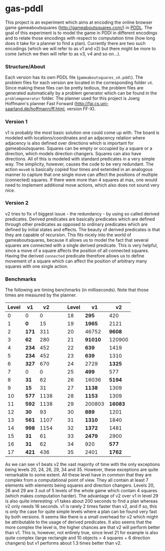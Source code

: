 # gas-pddl

This project is an experiment which aims at encoding the online browser game gameaboutsquares (http://gameaboutsquares.com/) in [PDDL](http://en.wikipedia.org/wiki/Planning_Domain_Definition_Language). The goal of this experiment is to model the game in PDDl in different encodings and to relate those encodings with respect to computation time (how long does it take for a planner to find a plan). Currently there are two such encodings (which we will refer to as v1 and v2) but there might be more to come (which we then will refer to as v3, v4 and so on...).

### Structure/About
Each version has its own PDDL file (`gameaboutsquares_vX.pddl`). The problem files for each version are located in the corresponding folder `vX`. Since making these files can be pretty tedious, the problem files are generated automatically by a problem generator which can be found in the `problemgenerator` folder. The planner used for this project is Joerg Hoffmann's planner Fast Forward (http://fai.cs.uni-saarland.de/hoffmann/ff.html, version FF-X).

### Version 1
v1 is probably the most basic solution one could come up with. The board is modeled with locations/coordinates and an adjacency relation where adjacency is also defined over directions which is important for gameaboutsquares. Squares can be empty or occupied by a square or a direction, which models direction changers. Squares can also have directions. All of this is modeled with standard predicates in a very simple way. The simplicity, however, causes the code to be very redundant. The action `move0` is basically copied four times and extended in an analogous manner to capture that one single move can affect the positions of multiple (connected) squares. If there were more than 4 squares at max, one would need to implement additional move actions, which also does not sound very nice.

### Version 2
v2 tries to fix v1 biggest issue - the redundancy - by using so called derived predicates. Derived predicates are basically predicates which are defined through other predicates as opposed to ordinary predicates which are defined by initial states and effects. The beauty of derived predicates is that they are capable of recursion. This fits nicely into the world of gameaboutsquares, because it allows us to model the fact that several squares are connected with a single derived predicate. This is very helpful, since a move of a square affects the position of all connected squares. Having the derived `connected` predicate therefore allows us to define movement of a square which can affect the position of arbitrary many squares with one single action.

### Benchmarks
The following are timing benchmarks (in milliseconds). Note that those times are measured by the planner.

Level | v1      | v2   |   |   | Level | v1         | v2
------|---------|------|---|---|-------|------------|---------
0     | 0       | 0    |   |   | 18    | __295__    | 420
1     | __0__   | 15   |   |   | 19    | __1965__   | 2121
2     | __171__ | 311  |   |   | 20    | 46752      | __9608__
3     | __62__  | 280  |   |   | 21    | __91010__  | 120900
4     | __234__ | 452  |   |   | 22    | __639__    | 1419
5     | __234__ | 452  |   |   | 23    | __639__    | 1310
6     | __327__ | 670  |   |   | 24    | 2729       | __1325__
7     | 0       | 0    |   |   | 25    | __499__    | 577
8     | __31__  | 62   |   |   | 26    | 16036      | __5194__
9     | __15__  | 31   |   |   | 27    | __1138__   | 1309
10    | __577__ | 1138 |   |   | 28    | __1153__   | 1309
11    | __592__ | 1138 |   |   | 29    | 200803     | __16083__
12    | __30__  | 93   |   |   | 30    | __889__    | 1201
13    | __561__ | 1107 |   |   | 31    | __1310__   | 1840
14    | __998__ | 1154 |   |   | 32    | __1372__   | 1481
15    | __31__  | 61   |   |   | 33    | __2479__   | 2900
16    | __31__  | 62   |   |   | 34    | 920        | __577__
17    | __421__ | 436  |   |   | 35    | 2401       | __1762__

As we can see v1 beats v2 the vast majority of time with the only exceptions being levels 20, 24, 26, 29, 34 and 35. However, these exceptions are quite remarkable to some extent. All these level have in common that they are complex from a computational point of view. They all contain at least 7 elements with elements being squares and direction changers. Levels 20, 26 and 29 are 3 out of 5 levels of the whole game which contain 4 squares (which makes computation harder). The advantage of v2 over v1 in level 29 is also quite interesting: v1 takes about 200 seconds to find a plan whereas v2 only needs 16 seconds. v1 is rarely 2 times faster than v2, and if so, this is only the case for quite simple levels where a plan can be found very fast by both versions. It seems like there is a small overhead for v2 which might be attributable to the usage of derived predicates. It also seems that the more complex the level is, the higher chances are that v2 will perform better than v1. This is, however, not entirely true, since level 21 for example is also quite complex (large rectangle and 10 objects = 4 squares + 6 direction changers) but v1 performs about 1.3 times better than v2.
